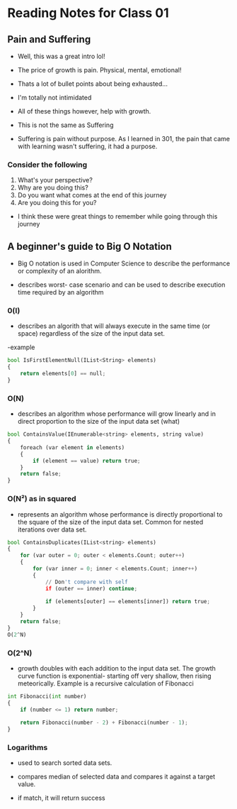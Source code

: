 # Reading Notes for Class 01

## Pain and Suffering

- Well, this was a great intro lol!

- The price of growth is pain. Physical, mental, emotional!

- Thats a lot of bullet points about being exhausted...

- I'm totally not intimidated

- All of these things however, help with growth. 

- This is not the same as Suffering

- Suffering is pain without purpose. As I learned in 301, the pain that came with learning wasn't suffering, it had a purpose.

### Consider the following

1. What's your perspective?
2. Why are you doing this?
3. Do you want what comes at the end of this journey
4. Are you doing this for you?

- I think these were great things to remember while going through this journey

## A beginner's guide to Big O Notation

- Big O notation is used in Computer Science to describe the performance or complexity of an alorithm.

- describes worst- case scenario and can be used to describe execution time required by an algorithm

### 0(l)

- describes an algorith that will always execute in the same time (or space) regardless of the size of the input data set.

-example

```py
bool IsFirstElementNull(IList<String> elements)
{
    return elements[0] == null;
}
```

### O(N)

- describes an algorithm whose performance will grow linearly and in direct proportion to the size of the input data set (what)

```py
bool ContainsValue(IEnumerable<string> elements, string value)
{
    foreach (var element in elements)
    {
        if (element == value) return true; 
    }     
    return false; 
}
```

### O(N²) as in squared

- represents an algorithm whose performance is directly proportional to the square of the size of the input data set. Common for nested iterations over data set.

```py
bool ContainsDuplicates(IList<string> elements)
{
    for (var outer = 0; outer < elements.Count; outer++) 
    {
        for (var inner = 0; inner < elements.Count; inner++) 
        { 
            // Don't compare with self 
            if (outer == inner) continue;             
            
            if (elements[outer] == elements[inner]) return true; 
        }
    }    
    return false;
}
O(2^N)
```

### O(2^N)

- growth doubles with each addition to the input data set. The growth curve function is exponential- starting off very shallow, then rising meteorically. Example is a recursive calculation of Fibonacci

```py 
int Fibonacci(int number)
{
    if (number <= 1) return number;
       
    return Fibonacci(number - 2) + Fibonacci(number - 1); 
}
```

### Logarithms

- used to search sorted data sets. 

- compares median of selected data and compares it against a target value.

- if match, it will return success
